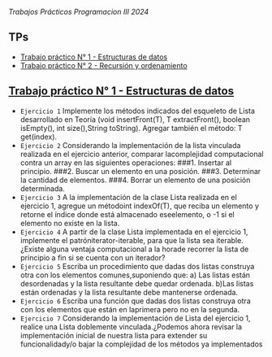 <em>Trabajos Prácticos Programacion III 2024 </em>

## TPs
* [Trabajo práctico N° 1 - Estructuras de datos](#TP1)
* [Trabajo práctico N° 2 - Recursión y ordenamiento](#TP2)


## [Trabajo práctico N° 1 - Estructuras de datos](#TP1)
- `Ejercicio 1`
Implemente los métodos indicados del esqueleto de Lista desarrollado en Teoría (void insertFront(T), T extractFront(), boolean isEmpty(), int size(),String toString). Agregar también el método: T get(index).
- `Ejercicio 2`
Considerando la implementación de la lista vinculada realizada en el ejercicio anterior, comparar lacomplejidad computacional contra un array en las siguientes operaciones:
###1. Insertar al principio.
###2. Buscar un elemento en una posición.
###3. Determinar la cantidad de elementos.
###4. Borrar un elemento de una posición determinada.
- `Ejercicio 3`
A la implementación de la clase Lista realizada en el ejercicio 1, agregue un métodoint indexOf(T), que reciba un elemento y retorne el índice donde está almacenado eseelemento, o -1 si el elemento no existe en la lista.
- `Ejercicio 4`
A partir de la clase Lista implementada en el ejercicio 1, implemente el patróniterator-iterable, para que la lista sea iterable. ¿Existe alguna ventaja computacional a la horade recorrer la lista de principio a fin si se cuenta con un iterador?
- `Ejercicio 5`
Escriba un procedimiento que dadas dos listas construya otra con los elementos comunes,suponiendo que: a) Las listas están desordenadas y la lista resultante debe quedar ordenada. b)Las listas están ordenadas y la lista resultante debe mantenerse ordenada.
- `Ejercicio 6`
Escriba una función que dadas dos listas construya otra con los elementos que están en laprimera pero no en la segunda.
- `Ejercicio 7`
Considerando la implementación de Lista del ejercicio 1, realice una Lista doblemente vinculada.¿Podemos ahora revisar la implementación inicial de nuestra lista para extender su funcionalidady/o bajar la complejidad de los métodos ya implementados
